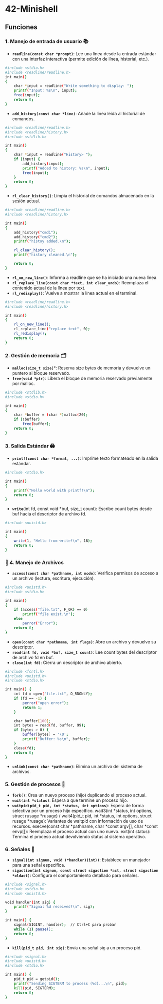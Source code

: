 # 42-Minishell

## Funciones

### 1. Manejo de entrada de usuario 📚

- **`readline(const char *prompt)`**: Lee una línea desde la entrada estándar con una interfaz interactiva (permite edición de línea, historial, etc.).

```sh
#include <stdio.h>
#include <readline/readline.h>
int main() 
{
    char *input = readline("Write something to display: ");
    printf("Input: %s\n", input);
    free(input);
    return 0;
}
```

- **`add_history(const char *line)`**: Añade la línea leída al historial de comandos.

```sh
#include <readline/readline.h>
#include <readline/history.h>
#include <stdlib.h>

int main() 
{
    char *input = readline("History> ");
    if (input) {
        add_history(input);
        printf("Added to history: %s\n", input);
        free(input);
    }
    return 0;
}
```

- **`rl_clear_history()`**: Limpia el historial de comandos almacenado en la sesión actual.

```sh
#include <readline/readline.h>
#include <readline/history.h>

int main() 
{
    add_history("cmd1");
    add_history("cmd2");
    printf("histoy added.\n");

    rl_clear_history();
    printf("history cleaned.\n");

    return 0;
}
```

- **`rl_on_new_line()`**: Informa a readline que se ha iniciado una nueva línea.
- **`rl_replace_line(const char *text, int clear_undo)`**: Reemplaza el contenido actual de la línea por text.
- **`rl_redisplay()`**: Vuelve a mostrar la línea actual en el terminal.

```sh
#include <readline/readline.h>
#include <readline/history.h>

int main() 
{
    rl_on_new_line();
    rl_replace_line("replace text", 0);
    rl_redisplay();
    return 0;
}
```

### 2. Gestión de memoria 🗂️ 

- **`malloc(size_t size)`***: Reserva size bytes de memoria y devuelve un puntero al bloque reservado.
- **`free(void *ptr)`**: Libera el bloque de memoria reservado previamente por malloc.

```sh
#include <stdlib.h>
#include <stdio.h>

int main() 
{
    char *buffer = (char *)malloc(20);
    if (!buffer)
        free(buffer);
    return 0;
}
```

### 3. Salida Estándar 🖨️ 
- **`printf(const char *format, ...)`**: Imprime texto formateado en la salida estándar.

```sh
#include <stdio.h>

int main() 
{
    printf("Hello world with printf!\n");
    return 0;
}
```

- **`write`**(int fd, const void *buf, size_t count): Escribe count bytes desde buf hacia el descriptor de archivo fd.

```sh
#include <unistd.h>

int main() 
{
    write(1, "Hello from write!\n", 18); 
    return 0;
}

```

### 🔐 4. Manejo de Archivos
- **`access(const char *pathname, int mode)`**: Verifica permisos de acceso a un archivo (lectura, escritura, ejecución).

```sh
#include <unistd.h>
#include <stdio.h>

int main() 
{
    if (access("file.txt", F_OK) == 0)
        printf("file exist.\n");
    else
        perror("Error");
    return 0;
}
```
- **`open(const char *pathname, int flags)`**: Abre un archivo y devuelve su descriptor.
- **`read(int fd, void *buf, size_t count)`**: Lee count bytes del descriptor de archivo fd en buf.
- **`close(int fd)`**: Cierra un descriptor de archivo abierto.

```sh
#include <fcntl.h>
#include <unistd.h>
#include <stdio.h>

int main() {
    int fd = open("file.txt", O_RDONLY);
    if (fd == -1) {
        perror("open error");
        return 1;
    }

    char buffer[100];
    int bytes = read(fd, buffer, 99);
    if (bytes > 0) {
        buffer[bytes] = '\0';
        printf("Buffer: %s\n", buffer);
    }
    close(fd);
    return 0;
}
```
- **`unlink(const char *pathname)`**: Elimina un archivo del sistema de archivos.
### 5. Gestión de procesos 👥
- **`fork()`**: Crea un nuevo proceso (hijo) duplicando el proceso actual.
- **`wait(int *status)`**: Espera a que termine un proceso hijo.
- **`waitpid(pid_t pid, int *status, int options)`**: Espera de forma selectiva por un proceso hijo específico.
wait3(int *status, int options, struct rusage *rusage) / wait4(pid_t pid, int *status, int options, struct rusage *rusage): Variantes de waitpid con información de uso de recursos.
execve(const char *pathname, char *const argv[], char *const envp[]): Reemplaza el proceso actual con uno nuevo.
exit(int status): Termina el proceso actual devolviendo status al sistema operativo.
### 6. Señales 🚦
- **`signal(int signum, void (*handler)(int))`**: Establece un manejador para una señal específica.
- **`sigaction(int signum, const struct sigaction *act, struct sigaction *oldact)`**: Configura el comportamiento detallado para señales.

```sh
#include <signal.h>
#include <stdio.h>
#include <unistd.h>

void handler(int sig) {
    printf("Signal %d received!\n", sig);
}

int main() {
    signal(SIGINT, handler);  // Ctrl+C para probar
    while (1) pause();
    return 0;
}
```

- **`kill(pid_t pid, int sig)`**: Envía una señal sig a un proceso pid.
```sh
#include <signal.h>
#include <unistd.h>
#include <stdio.h>

int main() {
    pid_t pid = getpid();
    printf("Sending SIGTERM to process (%d)...\n", pid);
    kill(pid, SIGTERM);
    return 0;
}
```

